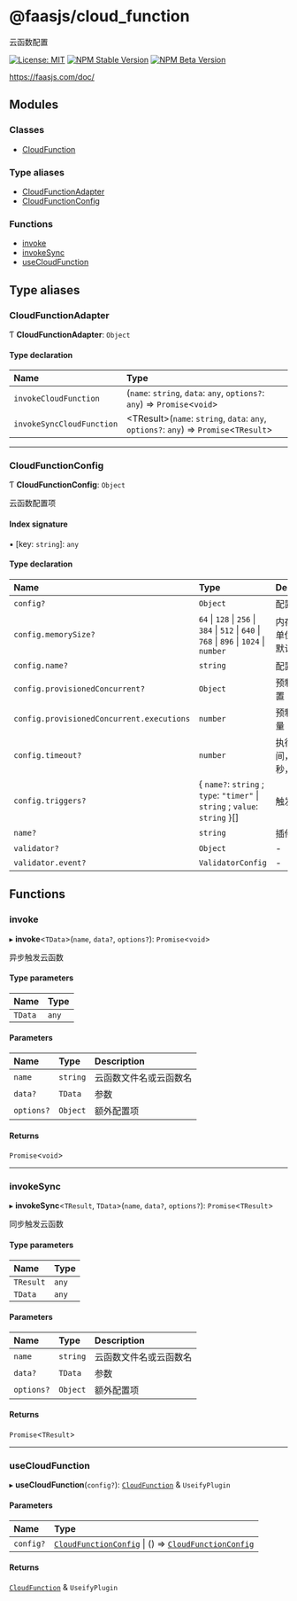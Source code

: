 # @faasjs/cloud_function

云函数配置

[![License: MIT](https://img.shields.io/npm/l/@faasjs/cloud_function.svg)](https://github.com/faasjs/faasjs/blob/main/packages/faasjs/cloud_function/LICENSE)
[![NPM Stable Version](https://img.shields.io/npm/v/@faasjs/cloud_function/stable.svg)](https://www.npmjs.com/package/@faasjs/cloud_function)
[![NPM Beta Version](https://img.shields.io/npm/v/@faasjs/cloud_function/beta.svg)](https://www.npmjs.com/package/@faasjs/cloud_function)

https://faasjs.com/doc/

## Modules

### Classes

- [CloudFunction](classes/CloudFunction.md)

### Type aliases

- [CloudFunctionAdapter](modules.md#cloudfunctionadapter)
- [CloudFunctionConfig](modules.md#cloudfunctionconfig)

### Functions

- [invoke](modules.md#invoke)
- [invokeSync](modules.md#invokesync)
- [useCloudFunction](modules.md#usecloudfunction)

## Type aliases

### CloudFunctionAdapter

Ƭ **CloudFunctionAdapter**: `Object`

#### Type declaration

| Name | Type |
| :------ | :------ |
| `invokeCloudFunction` | (`name`: `string`, `data`: `any`, `options?`: `any`) => `Promise`<`void`\> |
| `invokeSyncCloudFunction` | <TResult\>(`name`: `string`, `data`: `any`, `options?`: `any`) => `Promise`<`TResult`\> |

___

### CloudFunctionConfig

Ƭ **CloudFunctionConfig**: `Object`

云函数配置项

#### Index signature

▪ [key: `string`]: `any`

#### Type declaration

| Name | Type | Description |
| :------ | :------ | :------ |
| `config?` | `Object` | 配置项 |
| `config.memorySize?` | ``64`` \| ``128`` \| ``256`` \| ``384`` \| ``512`` \| ``640`` \| ``768`` \| ``896`` \| ``1024`` \| `number` | 内存大小，单位为MB，默认 64 |
| `config.name?` | `string` | 配置名称 |
| `config.provisionedConcurrent?` | `Object` | 预制并发配置 |
| `config.provisionedConcurrent.executions` | `number` | 预制并发数量 |
| `config.timeout?` | `number` | 执行超时时间，单位为秒，默认 30 |
| `config.triggers?` | { `name?`: `string` ; `type`: ``"timer"`` \| `string` ; `value`: `string`  }[] | 触发器配置 |
| `name?` | `string` | 插件名称 |
| `validator?` | `Object` | - |
| `validator.event?` | `ValidatorConfig` | - |

## Functions

### invoke

▸ **invoke**<`TData`\>(`name`, `data?`, `options?`): `Promise`<`void`\>

异步触发云函数

#### Type parameters

| Name | Type |
| :------ | :------ |
| `TData` | `any` |

#### Parameters

| Name | Type | Description |
| :------ | :------ | :------ |
| `name` | `string` | 云函数文件名或云函数名 |
| `data?` | `TData` | 参数 |
| `options?` | `Object` | 额外配置项 |

#### Returns

`Promise`<`void`\>

___

### invokeSync

▸ **invokeSync**<`TResult`, `TData`\>(`name`, `data?`, `options?`): `Promise`<`TResult`\>

同步触发云函数

#### Type parameters

| Name | Type |
| :------ | :------ |
| `TResult` | `any` |
| `TData` | `any` |

#### Parameters

| Name | Type | Description |
| :------ | :------ | :------ |
| `name` | `string` | 云函数文件名或云函数名 |
| `data?` | `TData` | 参数 |
| `options?` | `Object` | 额外配置项 |

#### Returns

`Promise`<`TResult`\>

___

### useCloudFunction

▸ **useCloudFunction**(`config?`): [`CloudFunction`](classes/CloudFunction.md) & `UseifyPlugin`

#### Parameters

| Name | Type |
| :------ | :------ |
| `config?` | [`CloudFunctionConfig`](modules.md#cloudfunctionconfig) \| () => [`CloudFunctionConfig`](modules.md#cloudfunctionconfig) |

#### Returns

[`CloudFunction`](classes/CloudFunction.md) & `UseifyPlugin`
